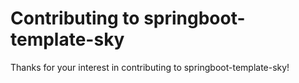 # Contributing to springboot-template-sky

Thanks for your interest in contributing to springboot-template-sky!
